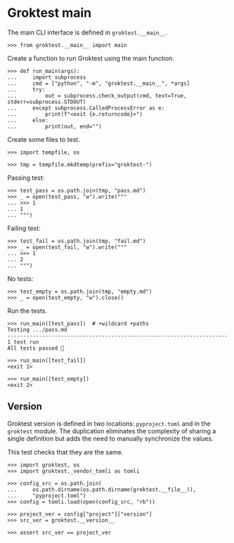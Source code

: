 # Groktest main

The main CLI interface is defined in `groktest.__main__`.

    >>> from groktest.__main__ import main

Create a function to run Groktest using the main function.

    >>> def run_main(args):
    ...     import subprocess
    ...     cmd = ["python", "-m", "groktest.__main__", *args]
    ...     try:
    ...         out = subprocess.check_output(cmd, text=True, stderr=subprocess.STDOUT)
    ...     except subprocess.CalledProcessError as e:
    ...         print(f"<exit {e.returncode}>")
    ...     else:
    ...         print(out, end="")

Create some files to test.

    >>> import tempfile, os

    >>> tmp = tempfile.mkdtemp(prefix="groktest-")

Passing test:

    >>> test_pass = os.path.join(tmp, "pass.md")
    >>> _ = open(test_pass, "w").write("""
    ... >>> 1
    ... 1
    ... """)

Failing test:

    >>> test_fail = os.path.join(tmp, "fail.md")
    >>> _ = open(test_fail, "w").write("""
    ... >>> 1
    ... 2
    ... """)

No tests:

    >>> test_empty = os.path.join(tmp, "empty.md")
    >>> _ = open(test_empty, "w").close()

Run the tests.

    >>> run_main([test_pass])  # +wildcard +paths
    Testing .../pass.md
    ----------------------------------------------------------------------
    1 test run
    All tests passed 🎉

    >>> run_main([test_fail])
    <exit 1>

    >>> run_main([test_empty])
    <exit 2>

## Version

Groktest version is defined in two locations: `pyproject.toml` and in
the `groktest` module. The duplication eliminates the complexity of
sharing a single definition but adds the need to manually synchronize
the values.

This test checks that they are the same.

    >>> import groktest, os
    >>> import groktest._vendor_tomli as tomli

    >>> config_src = os.path.join(
    ...     os.path.dirname(os.path.dirname(groktest.__file__)),
    ...     "pyproject.toml")
    >>> config = tomli.load(open(config_src, "rb"))

    >>> project_ver = config["project"]["version"]
    >>> src_ver = groktest.__version__

    >>> assert src_ver == project_ver
